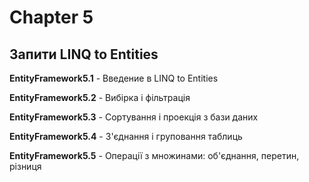 # Chapter 5
## Запити LINQ to Entities

**EntityFramework5.1** - Введение в LINQ to Entities

**EntityFramework5.2** - Вибірка і фільтрація

**EntityFramework5.3** - Сортування і проекція з бази даних

**EntityFramework5.4** - З'єднання і груповання таблиць

**EntityFramework5.5** - Операції з множинами: об'єднання, перетин, різниця